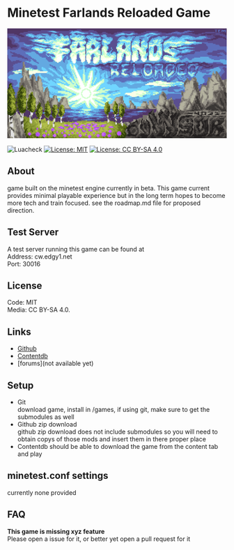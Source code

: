 # Minetest Farlands Reloaded Game

![Logo](/menu/banner.png)

![Luacheck](https://github.com/terraquest-studios/farlands_reloaded/workflows/luacheck/badge.svg)
[![License: MIT](https://img.shields.io/badge/License-MIT-blue.svg)](https://opensource.org/licenses/MIT)
[![License: CC BY-SA 4.0](https://img.shields.io/badge/License-CC%20BY--SA%204.0-blue)](https://creativecommons.org/licenses/by-sa/4.0/)

## About

game built on the minetest engine currently in beta. This game current provides minimal 
playable experience but in the long term hopes to become more tech and train focused.
see the roadmap.md file for proposed direction.

## Test Server

A test server running this game can be found at  
Address: cw.edgy1.net  
Port: 30016

## License

Code: MIT  
Media: CC BY-SA 4.0.

## Links

* [Github](https://github.com/terraquest-studios/farlands_reloaded)
* [Contentdb](https://content.minetest.net/packages/wsor4035/farlands_reloaded/)
* [forums](not available yet)

## Setup

  * Git  
    download game, install in /games, if using git, make sure to get the submodules as well  
  * Github zip download  
    github zip download does not include submodules so you will need to obtain copys of those mods
    and insert them in there proper place
  * Contentdb
    should be able to download the game from the content tab and play

## minetest.conf settings

currently none provided

## FAQ

__This game is missing xyz feature__  
Please open a issue for it, or better yet open a pull request for it
